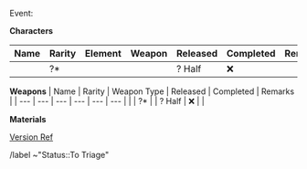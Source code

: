 Event: <Replace>

**Characters**

| Name | Rarity | Element | Weapon | Released | Completed | Remarks |
| --- | --- | --- | --- | --- | --- | --- |
|  | ?* |  |  | ? Half | :x: |  |

**Weapons**
| Name | Rarity | Weapon Type | Released | Completed | Remarks |
| --- | --- | --- | --- | --- | --- |
|  | ?* |  | ? Half | :x: |  |

**Materials**


[Version Ref](https://genshin-impact.fandom.com/wiki/Version/x)



/label ~"Status::To Triage"
